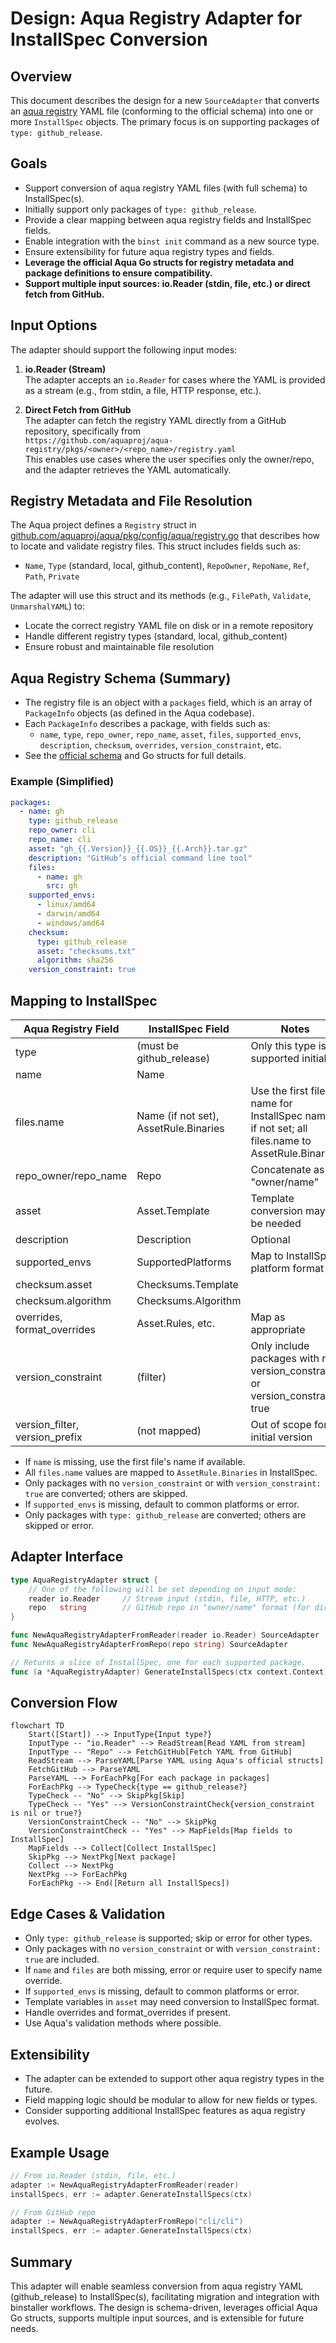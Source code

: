 # Design: Aqua Registry Adapter for InstallSpec Conversion

## Overview

This document describes the design for a new `SourceAdapter` that converts an [aqua registry](https://github.com/aquaproj/aqua-registry) YAML file (conforming to the official schema) into one or more `InstallSpec` objects. The primary focus is on supporting packages of `type: github_release`.

## Goals

- Support conversion of aqua registry YAML files (with full schema) to InstallSpec(s).
- Initially support only packages of `type: github_release`.
- Provide a clear mapping between aqua registry fields and InstallSpec fields.
- Enable integration with the `binst init` command as a new source type.
- Ensure extensibility for future aqua registry types and fields.
- **Leverage the official Aqua Go structs for registry metadata and package definitions to ensure compatibility.**
- **Support multiple input sources: io.Reader (stdin, file, etc.) or direct fetch from GitHub.**

## Input Options

The adapter should support the following input modes:

1. **io.Reader (Stream)**  
   The adapter accepts an `io.Reader` for cases where the YAML is provided as a stream (e.g., from stdin, a file, HTTP response, etc.).

2. **Direct Fetch from GitHub**  
   The adapter can fetch the registry YAML directly from a GitHub repository, specifically from  
   `https://github.com/aquaproj/aqua-registry/pkgs/<owner>/<repo_name>/registry.yaml`  
   This enables use cases where the user specifies only the owner/repo, and the adapter retrieves the YAML automatically.

## Registry Metadata and File Resolution

The Aqua project defines a `Registry` struct in [github.com/aquaproj/aqua/pkg/config/aqua/registry.go](https://github.com/aquaproj/aqua/blob/main/pkg/config/aqua/registry.go) that describes how to locate and validate registry files. This struct includes fields such as:

- `Name`, `Type` (standard, local, github_content), `RepoOwner`, `RepoName`, `Ref`, `Path`, `Private`

The adapter will use this struct and its methods (e.g., `FilePath`, `Validate`, `UnmarshalYAML`) to:
- Locate the correct registry YAML file on disk or in a remote repository
- Handle different registry types (standard, local, github_content)
- Ensure robust and maintainable file resolution

## Aqua Registry Schema (Summary)

- The registry file is an object with a `packages` field, which is an array of `PackageInfo` objects (as defined in the Aqua codebase).
- Each `PackageInfo` describes a package, with fields such as:
  - `name`, `type`, `repo_owner`, `repo_name`, `asset`, `files`, `supported_envs`, `description`, `checksum`, `overrides`, `version_constraint`, etc.
- See the [official schema](https://github.com/aquaproj/aqua/blob/main/pkg/config/registry/config_schema.json) and Go structs for full details.

### Example (Simplified)

```yaml
packages:
  - name: gh
    type: github_release
    repo_owner: cli
    repo_name: cli
    asset: "gh_{{.Version}}_{{.OS}}_{{.Arch}}.tar.gz"
    description: "GitHub’s official command line tool"
    files:
      - name: gh
        src: gh
    supported_envs:
      - linux/amd64
      - darwin/amd64
      - windows/amd64
    checksum:
      type: github_release
      asset: "checksums.txt"
      algorithm: sha256
    version_constraint: true
```

## Mapping to InstallSpec

| Aqua Registry Field         | InstallSpec Field         | Notes                                 |
|----------------------------|--------------------------|---------------------------------------|
| type                       | (must be github_release) | Only this type is supported initially |
| name                       | Name                     |                                       |
| files.name                 | Name (if not set), AssetRule.Binaries | Use the first file's name for InstallSpec name if not set; all files.name to AssetRule.Binaries |
| repo_owner/repo_name       | Repo                     | Concatenate as "owner/name"           |
| asset                      | Asset.Template           | Template conversion may be needed     |
| description                | Description              | Optional                              |
| supported_envs             | SupportedPlatforms       | Map to InstallSpec platform format    |
| checksum.asset             | Checksums.Template       |                                       |
| checksum.algorithm         | Checksums.Algorithm      |                                       |
| overrides, format_overrides| Asset.Rules, etc.        | Map as appropriate                    |
| version_constraint         | (filter)                 | Only include packages with no version_constraint or version_constraint: true |
| version_filter, version_prefix | (not mapped)         | Out of scope for initial version      |

- If `name` is missing, use the first file's name if available.
- All `files.name` values are mapped to `AssetRule.Binaries` in InstallSpec.
- Only packages with no `version_constraint` or with `version_constraint: true` are converted; others are skipped.
- If `supported_envs` is missing, default to common platforms or error.
- Only packages with `type: github_release` are converted; others are skipped or error.

## Adapter Interface

```go
type AquaRegistryAdapter struct {
    // One of the following will be set depending on input mode:
    reader io.Reader     // Stream input (stdin, file, HTTP, etc.)
    repo   string        // GitHub repo in "owner/name" format (for direct fetch)
}

func NewAquaRegistryAdapterFromReader(reader io.Reader) SourceAdapter
func NewAquaRegistryAdapterFromRepo(repo string) SourceAdapter

// Returns a slice of InstallSpec, one for each supported package.
func (a *AquaRegistryAdapter) GenerateInstallSpecs(ctx context.Context) ([]*spec.InstallSpec, error)
```

## Conversion Flow

```mermaid
flowchart TD
    Start([Start]) --> InputType{Input type?}
    InputType -- "io.Reader" --> ReadStream[Read YAML from stream]
    InputType -- "Repo" --> FetchGitHub[Fetch YAML from GitHub]
    ReadStream --> ParseYAML[Parse YAML using Aqua's official structs]
    FetchGitHub --> ParseYAML
    ParseYAML --> ForEachPkg[For each package in packages]
    ForEachPkg --> TypeCheck{type == github_release?}
    TypeCheck -- "No" --> SkipPkg[Skip]
    TypeCheck -- "Yes" --> VersionConstraintCheck{version_constraint is nil or true?}
    VersionConstraintCheck -- "No" --> SkipPkg
    VersionConstraintCheck -- "Yes" --> MapFields[Map fields to InstallSpec]
    MapFields --> Collect[Collect InstallSpec]
    SkipPkg --> NextPkg[Next package]
    Collect --> NextPkg
    NextPkg --> ForEachPkg
    ForEachPkg --> End([Return all InstallSpecs])
```

## Edge Cases & Validation

- Only `type: github_release` is supported; skip or error for other types.
- Only packages with no `version_constraint` or with `version_constraint: true` are included.
- If `name` and `files` are both missing, error or require user to specify name override.
- If `supported_envs` is missing, default to common platforms or error.
- Template variables in `asset` may need conversion to InstallSpec format.
- Handle overrides and format_overrides if present.
- Use Aqua's validation methods where possible.

## Extensibility

- The adapter can be extended to support other aqua registry types in the future.
- Field mapping logic should be modular to allow for new fields or types.
- Consider supporting additional InstallSpec features as aqua registry evolves.

## Example Usage

```go
// From io.Reader (stdin, file, etc.)
adapter := NewAquaRegistryAdapterFromReader(reader)
installSpecs, err := adapter.GenerateInstallSpecs(ctx)

// From GitHub repo
adapter := NewAquaRegistryAdapterFromRepo("cli/cli")
installSpecs, err := adapter.GenerateInstallSpecs(ctx)
```

## Summary

This adapter will enable seamless conversion from aqua registry YAML (github_release) to InstallSpec(s), facilitating migration and integration with binstaller workflows. The design is schema-driven, leverages official Aqua Go structs, supports multiple input sources, and is extensible for future needs.